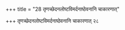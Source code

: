 +++
title = "28 तृणच्छेदनलोष्टविमर्दनाष्ठेवनानि चाकारणात्"

+++
तृणच्छेदनलोष्टविमर्दनाष्ठेवनानि चाकारणात् २८